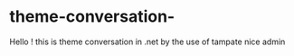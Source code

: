 # theme-conversation-
Hello ! this is theme conversation in .net by the use of  tampate nice admin 
